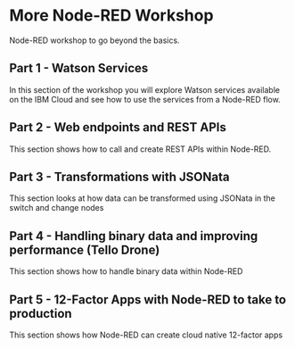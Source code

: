 # More Node-RED Workshop

Node-RED workshop to go beyond the basics.

## Part 1 - Watson Services

In this section of the workshop you will explore Watson services available on the IBM Cloud and see how to use the services from a Node-RED flow.

## Part 2 - Web endpoints and REST APIs

This section shows how to call and create REST APIs within Node-RED.

## Part 3 - Transformations with JSONata

This section looks at how data can be transformed using JSONata in the switch and change nodes

## Part 4 - Handling binary data and improving performance (Tello Drone)

This section shows how to handle binary data within Node-RED

## Part 5 - 12-Factor Apps with Node-RED to take to production

This section shows how Node-RED can create cloud native 12-factor apps
